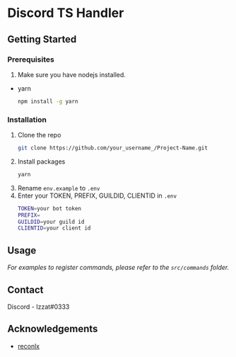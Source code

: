 <!-- GETTING STARTED -->
# Discord TS Handler

## Getting Started

### Prerequisites
1. Make sure you have nodejs installed.
* yarn
  ```sh
  npm install -g yarn
  ```

### Installation

1. Clone the repo
   ```sh
   git clone https://github.com/your_username_/Project-Name.git
   ```
2. Install packages
   ```sh
   yarn
   ```
3. Rename `env.example` to `.env`
4. Enter your TOKEN, PREFIX, GUILDID, CLIENTID in `.env`
   ```sh
   TOKEN=your bot token
   PREFIX=
   GUILDID=your guild id
   CLIENTID=your client id
   ```

<!-- USAGE EXAMPLES -->
## Usage

_For examples to register commands, please refer to the `src/commands` folder._

<!-- CONTACT -->
## Contact

Discord - Izzat#0333

<!-- ACKNOWLEDGEMENTS -->
## Acknowledgements
* [reconlx](https://youtube.com/c/reconlxx)
